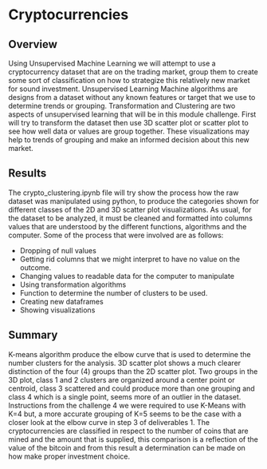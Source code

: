 # Cryptocurrencies

## Overview

Using Unsupervised Machine Learning we will attempt to use a cryptocurrency dataset that are on the trading market, group them to create some sort of classification on how to strategize this relatively new market for sound investment. Unsupervised Learning Machine algorithms are designs from a dataset without any known features or target that we use to determine trends or grouping. Transformation and Clustering are two aspects of unsupervised learning that will be in this module challenge. First will try to transform the dataset then use 3D scatter plot or scatter plot to see how well data or values are group together. These visualizations may help to trends of grouping and make an informed decision about this new market.  

## Results

The crypto_clustering.ipynb file will try show the process how the raw dataset was manipulated using python, to produce the categories shown for different classes of the 2D and 3D scatter plot visualizations. As usual, for the dataset to be analyzed, it must be cleaned and formatted into columns values that are understood by the different functions, algorithms and the computer. Some of the process that were involved are as follows:
-	Dropping of null values 
-	Getting rid columns that we might interpret to have no value on the outcome.
-	Changing values to readable data for the computer to manipulate
-	Using transformation algorithms
-	Function to determine the number of clusters to be used.
-	Creating new dataframes 
-	Showing visualizations 
 
## Summary
K-means algorithm produce the elbow curve that is used to determine the number clusters for the analysis. 3D scatter plot shows a much clearer distinction of the four (4) groups than the 2D scatter plot. Two groups in the 3D plot, class 1 and 2 clusters are organized around a center point or centroid, class 3 scattered and could produce more than one grouping and class 4 which is a single point, seems more of an outlier in the dataset. Instructions from the challenge 4 we were required to use K-Means with K=4 but, a more accurate grouping of K=5 seems to be the case with a closer look at the elbow curve in step 3 of deliverables 1. The cryptocurrencies are classified in respect to the number of coins that are mined and the amount that is supplied, this comparison is a reflection of the value of the bitcoin and from this result a determination can be made on how make proper investment choice.
